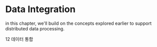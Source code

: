 # Data Integration
in this chapter, we'll build on the concepts explored earlier to support distributed data processing.

12 데이터 통합
